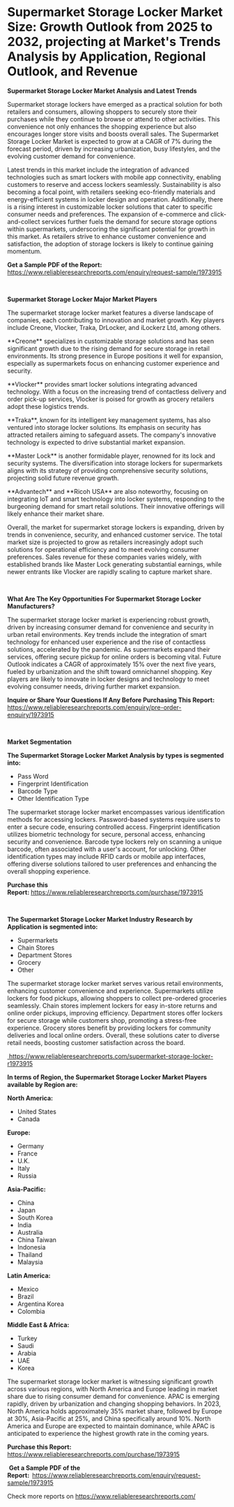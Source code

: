 <p><h1>Supermarket Storage Locker Market Size: Growth Outlook from 2025 to 2032, projecting at Market's Trends Analysis by Application, Regional Outlook, and Revenue</h1></p><p><strong>Supermarket Storage Locker Market Analysis and Latest Trends</strong></p>
<p><p>Supermarket storage lockers have emerged as a practical solution for both retailers and consumers, allowing shoppers to securely store their purchases while they continue to browse or attend to other activities. This convenience not only enhances the shopping experience but also encourages longer store visits and boosts overall sales. The Supermarket Storage Locker Market is expected to grow at a CAGR of 7% during the forecast period, driven by increasing urbanization, busy lifestyles, and the evolving customer demand for convenience. </p><p>Latest trends in this market include the integration of advanced technologies such as smart lockers with mobile app connectivity, enabling customers to reserve and access lockers seamlessly. Sustainability is also becoming a focal point, with retailers seeking eco-friendly materials and energy-efficient systems in locker design and operation. Additionally, there is a rising interest in customizable locker solutions that cater to specific consumer needs and preferences. The expansion of e-commerce and click-and-collect services further fuels the demand for secure storage options within supermarkets, underscoring the significant potential for growth in this market. As retailers strive to enhance customer convenience and satisfaction, the adoption of storage lockers is likely to continue gaining momentum.</p></p>
<p><strong>Get a Sample PDF of the Report:&nbsp;</strong> <a href="https://www.reliableresearchreports.com/enquiry/request-sample/1973915?utm_campaign=2216&utm_medium=2&utm_source=Github&utm_content=ia&utm_term=01032025&utm_id=supermarket-storage-locker">https://www.reliableresearchreports.com/enquiry/request-sample/1973915</a></p>
<p>&nbsp;</p>
<p><strong>Supermarket Storage Locker Major Market Players</strong></p>
<p><p>The supermarket storage locker market features a diverse landscape of companies, each contributing to innovation and market growth. Key players include Creone, Vlocker, Traka, DrLocker, and iLockerz Ltd, among others. </p><p>**Creone** specializes in customizable storage solutions and has seen significant growth due to the rising demand for secure storage in retail environments. Its strong presence in Europe positions it well for expansion, especially as supermarkets focus on enhancing customer experience and security.</p><p>**Vlocker** provides smart locker solutions integrating advanced technology. With a focus on the increasing trend of contactless delivery and order pick-up services, Vlocker is poised for growth as grocery retailers adopt these logistics trends.</p><p>**Traka**, known for its intelligent key management systems, has also ventured into storage locker solutions. Its emphasis on security has attracted retailers aiming to safeguard assets. The company's innovative technology is expected to drive substantial market expansion.</p><p>**Master Lock** is another formidable player, renowned for its lock and security systems. The diversification into storage lockers for supermarkets aligns with its strategy of providing comprehensive security solutions, projecting solid future revenue growth.</p><p>**Advantech** and **Ricoh USA** are also noteworthy, focusing on integrating IoT and smart technology into locker systems, responding to the burgeoning demand for smart retail solutions. Their innovative offerings will likely enhance their market share.</p><p>Overall, the market for supermarket storage lockers is expanding, driven by trends in convenience, security, and enhanced customer service. The total market size is projected to grow as retailers increasingly adopt such solutions for operational efficiency and to meet evolving consumer preferences. Sales revenue for these companies varies widely, with established brands like Master Lock generating substantial earnings, while newer entrants like Vlocker are rapidly scaling to capture market share.</p></p>
<p>&nbsp;</p>
<p><strong>What Are The Key Opportunities For Supermarket Storage Locker Manufacturers?</strong></p>
<p><p>The supermarket storage locker market is experiencing robust growth, driven by increasing consumer demand for convenience and security in urban retail environments. Key trends include the integration of smart technology for enhanced user experience and the rise of contactless solutions, accelerated by the pandemic. As supermarkets expand their services, offering secure pickup for online orders is becoming vital. Future Outlook indicates a CAGR of approximately 15% over the next five years, fueled by urbanization and the shift toward omnichannel shopping. Key players are likely to innovate in locker designs and technology to meet evolving consumer needs, driving further market expansion.</p></p>
<p><strong>Inquire or Share Your Questions If Any Before Purchasing This Report:</strong> <a href="https://www.reliableresearchreports.com/enquiry/pre-order-enquiry/1973915?utm_campaign=2216&utm_medium=2&utm_source=Github&utm_content=ia&utm_term=01032025&utm_id=supermarket-storage-locker">https://www.reliableresearchreports.com/enquiry/pre-order-enquiry/1973915</a></p>
<p>&nbsp;</p>
<p><strong>Market Segmentation</strong></p>
<p><strong>The Supermarket Storage Locker Market Analysis by types is segmented into:</strong></p>
<p><ul><li>Pass Word</li><li>Fingerprint Identification</li><li>Barcode Type</li><li>Other Identification Type</li></ul></p>
<p><p>The supermarket storage locker market encompasses various identification methods for accessing lockers. Password-based systems require users to enter a secure code, ensuring controlled access. Fingerprint identification utilizes biometric technology for secure, personal access, enhancing security and convenience. Barcode type lockers rely on scanning a unique barcode, often associated with a user's account, for unlocking. Other identification types may include RFID cards or mobile app interfaces, offering diverse solutions tailored to user preferences and enhancing the overall shopping experience.</p></p>
<p><strong>Purchase this Report:&nbsp;</strong><a href="https://www.reliableresearchreports.com/purchase/1973915?utm_campaign=2216&utm_medium=2&utm_source=Github&utm_content=ia&utm_term=01032025&utm_id=supermarket-storage-locker">https://www.reliableresearchreports.com/purchase/1973915</a></p>
<p>&nbsp;</p>
<p><strong>The Supermarket Storage Locker Market Industry Research by Application is segmented into:</strong></p>
<p><ul><li>Supermarkets</li><li>Chain Stores</li><li>Department Stores</li><li>Grocery</li><li>Other</li></ul></p>
<p><p>The supermarket storage locker market serves various retail environments, enhancing customer convenience and experience. Supermarkets utilize lockers for food pickups, allowing shoppers to collect pre-ordered groceries seamlessly. Chain stores implement lockers for easy in-store returns and online order pickups, improving efficiency. Department stores offer lockers for secure storage while customers shop, promoting a stress-free experience. Grocery stores benefit by providing lockers for community deliveries and local online orders. Overall, these solutions cater to diverse retail needs, boosting customer satisfaction across the board.</p></p>
<p><a href="https://www.reliableresearchreports.com/supermarket-storage-locker-r1973915?utm_campaign=2216&utm_medium=2&utm_source=Github&utm_content=ia&utm_term=01032025&utm_id=supermarket-storage-locker">&nbsp;https://www.reliableresearchreports.com/supermarket-storage-locker-r1973915</a></p>
<p><strong>In terms of Region, the Supermarket Storage Locker Market Players available by Region are:</strong></p>
<p>
    <p> <strong> North America: </strong>
        <ul>
            <li>United States</li>
            <li>Canada</li>
        </ul>
        </p> 
    <p> <strong> Europe: </strong>
        <ul>
            <li>Germany</li>
            <li>France</li>
            <li>U.K.</li>
            <li>Italy</li>
            <li>Russia</li>
        </ul>
        </p> 
    <p> <strong> Asia-Pacific: </strong>
        <ul>
            <li>China</li>
            <li>Japan</li>
            <li>South Korea</li>
            <li>India</li>
            <li>Australia</li>
            <li>China Taiwan</li>
            <li>Indonesia</li>
            <li>Thailand</li>
            <li>Malaysia</li>
        </ul>
        </p> 
    <p> <strong> Latin America: </strong>
        <ul>
            <li>Mexico</li>
            <li>Brazil</li>
            <li>Argentina Korea</li>
            <li>Colombia</li>
        </ul>
        </p> 
    <p> <strong> Middle East & Africa: </strong>
        <ul>
            <li>Turkey</li>
            <li>Saudi</li>
            <li>Arabia</li>
            <li>UAE</li>
            <li>Korea</li>
        </ul>
    </p>
    </p>
<p><p>The supermarket storage locker market is witnessing significant growth across various regions, with North America and Europe leading in market share due to rising consumer demand for convenience. APAC is emerging rapidly, driven by urbanization and changing shopping behaviors. In 2023, North America holds approximately 35% market share, followed by Europe at 30%, Asia-Pacific at 25%, and China specifically around 10%. North America and Europe are expected to maintain dominance, while APAC is anticipated to experience the highest growth rate in the coming years.</p></p>
<p><strong>Purchase this Report: </strong><a href="https://www.reliableresearchreports.com/purchase/1973915?utm_campaign=2216&utm_medium=2&utm_source=Github&utm_content=ia&utm_term=01032025&utm_id=supermarket-storage-locker">https://www.reliableresearchreports.com/purchase/1973915</a></p>
<p>&nbsp;<strong>Get a Sample PDF of the Report:&nbsp;&nbsp;</strong><a href="https://www.reliableresearchreports.com/enquiry/request-sample/1973915?utm_campaign=2216&utm_medium=2&utm_source=Github&utm_content=ia&utm_term=01032025&utm_id=supermarket-storage-locker">https://www.reliableresearchreports.com/enquiry/request-sample/1973915</a></p>
<p><strong></strong></p>
<p>Check more reports on <a href="https://www.reliableresearchreports.com/?utm_campaign=2216&utm_medium=2&utm_source=Github&utm_content=ia&utm_term=01032025&utm_id=supermarket-storage-locker">https://www.reliableresearchreports.com/</a></p>